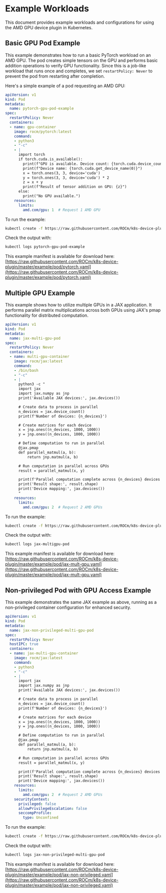 # Example Workloads

This document provides example workloads and configurations for using the AMD GPU device plugin in Kubernetes.

## Basic GPU Pod Example

This example demonstrates how to run a basic PyTorch workload on an AMD GPU. The pod creates simple tensors on the GPU and performs basic addition operations to verify GPU functionality. Since this is a job-like workload that runs once and completes, we set `restartPolicy: Never` to prevent the pod from restarting after completion.

Here's a simple example of a pod requesting an AMD GPU:

```yaml
apiVersion: v1
kind: Pod
metadata:
  name: pytorch-gpu-pod-example
spec:
  restartPolicy: Never
  containers:
  - name: gpu-container
    image: rocm/pytorch:latest
    command:
    - python3
    - "-c"
    - |
      import torch
      if torch.cuda.is_available():
        print(f"GPU is available. Device count: {torch.cuda.device_count()}")
        print(f"Device name: {torch.cuda.get_device_name(0)}")
        x = torch.ones(3, 3, device='cuda')
        y = torch.ones(3, 3, device='cuda') * 2
        z = x + y
        print(f"Result of tensor addition on GPU: {z}")
      else:
        print("No GPU available.")
    resources:
      limits:
        amd.com/gpu: 1  # Request 1 AMD GPU
```

To run the example:

```bash
kubectl create -f https://raw.githubusercontent.com/ROCm/k8s-device-plugin/master/example/pod/pytorch.yaml
```

Check the output with:

```bash
kubectl logs pytorch-gpu-pod-example
```

This example manifest is available for download here: [https://raw.githubusercontent.com/ROCm/k8s-device-plugin/master/example/pod/pytorch.yaml](https://raw.githubusercontent.com/ROCm/k8s-device-plugin/master/example/pod/pytorch.yaml)

## Multiple GPU Example

This example shows how to utilize multiple GPUs in a JAX application. It performs parallel matrix multiplications across both GPUs using JAX's pmap functionality for distributed computation.

```yaml
apiVersion: v1
kind: Pod
metadata:
  name: jax-multi-gpu-pod
spec:
  restartPolicy: Never
  containers:
  - name: multi-gpu-container
    image: rocm/jax:latest
    command:
    - /bin/bash
    - "-c"
    - |
      python3 -c "
      import jax
      import jax.numpy as jnp
      print('Available JAX devices:', jax.devices())

      # Create data to process in parallel
      n_devices = jax.device_count()
      print(f'Number of devices: {n_devices}')

      # Create matrices for each device
      x = jnp.ones((n_devices, 1000, 1000))
      y = jnp.ones((n_devices, 1000, 1000))

      # Define computation to run in parallel
      @jax.pmap
      def parallel_matmul(a, b):
          return jnp.matmul(a, b)

      # Run computation in parallel across GPUs
      result = parallel_matmul(x, y)

      print(f'Parallel computation complete across {n_devices} devices')
      print('Result shape:', result.shape)
      print('Device mapping:', jax.devices())
      "
    resources:
      limits:
        amd.com/gpu: 2  # Request 2 AMD GPUs
```

To run the example:

```bash
kubectl create -f https://raw.githubusercontent.com/ROCm/k8s-device-plugin/master/example/pod/jax-non-privileged.yaml
```

Check the output with:

```bash
kubectl logs jax-multigpu-pod
```

This example manifest is available for download here: [https://raw.githubusercontent.com/ROCm/k8s-device-plugin/master/example/pod/jax-mult-gpu.yaml](https://raw.githubusercontent.com/ROCm/k8s-device-plugin/master/example/pod/jax-mult-gpu.yaml)

## Non-privileged Pod with GPU Access Example

This example demonstrates the same JAX example as above, running as a non-privileged container configuration for enhanced security.

```yaml
apiVersion: v1
kind: Pod
metadata:
  name: jax-non-privileged-multi-gpu-pod
spec:
  restartPolicy: Never
  hostIPC: true
  containers:
  - name: jax-multi-gpu-container
    image: rocm/jax:latest
    command:
    - python3
    - "-c"
    - |
      import jax
      import jax.numpy as jnp
      print('Available JAX devices:', jax.devices())

      # Create data to process in parallel
      n_devices = jax.device_count()
      print(f'Number of devices: {n_devices}')

      # Create matrices for each device
      x = jnp.ones((n_devices, 1000, 1000))
      y = jnp.ones((n_devices, 1000, 1000))

      # Define computation to run in parallel
      @jax.pmap
      def parallel_matmul(a, b):
          return jnp.matmul(a, b)

      # Run computation in parallel across GPUs
      result = parallel_matmul(x, y)

      print(f'Parallel computation complete across {n_devices} devices')
      print('Result shape:', result.shape)
      print('Device mapping:', jax.devices())
    resources:
      limits:
        amd.com/gpu: 2  # Request 2 AMD GPUs
    securityContext:
      privileged: false
      allowPrivilegeEscalation: false
      seccompProfile:
        type: Unconfined
```

To run the example:

```bash
kubectl create -f https://raw.githubusercontent.com/ROCm/k8s-device-plugin/master/example/pod/jax-non-privileged.yaml
```

Check the output with:

```bash
kubectl logs jax-non-privileged-multi-gpu-pod
```

This example manifest is available for download here: [https://raw.githubusercontent.com/ROCm/k8s-device-plugin/master/example/pod/jax-non-privileged.yaml](https://raw.githubusercontent.com/ROCm/k8s-device-plugin/master/example/pod/jax-non-privileged.yaml)